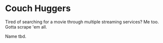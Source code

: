 # Couch Huggers
Tired of searching for a movie through multiple streaming services? Me too.  
Gotta scrape 'em all.

Name tbd.
